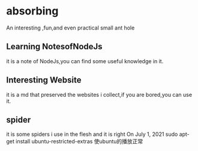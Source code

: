 # absorbing
An interesting ,fun,and even practical small ant hole
## Learning NotesofNodeJs 
it is a note of NodeJs,you can find some useful knowledge in it.
## Interesting Website
it is a md that preserved the websites i collect,if you are bored,you can use it.
## spider
it is some spiders i use in the flesh and it is right On July 1, 2021
sudo apt-get install ubuntu-restricted-extras
使ubuntu的播放正常
